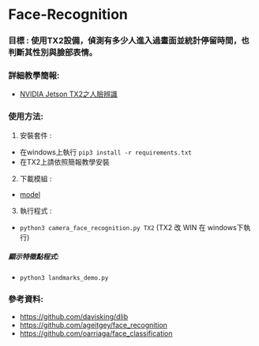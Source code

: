 # Face-Recognition

### 目標 : 使用TX2設備，偵測有多少人進入過畫面並統計停留時間，也判斷其性別與臉部表情。

### 詳細教學簡報:
* [NVIDIA Jetson TX2之人臉辨識](https://drive.google.com/open?id=1DAThAOme3e5eERBfAnlg8tOm-HSmw6BO)

### 使用方法:
1. 安裝套件 : 
* 在windows上執行 `pip3 install -r requirements.txt` 
* 在TX2上請依照簡報教學安裝
2. 下載模組 :
* [model](https://drive.google.com/open?id=1_woLikMLfRrE85wUdJ4yRX4c7-BNTqHB)
3. 執行程式 : 
* `python3 camera_face_recognition.py TX2` (TX2 改 WIN 在 windows下執行)

##### 顯示特徵點程式:
* `python3 landmarks_demo.py`

### 參考資料:
* https://github.com/davisking/dlib
* https://github.com/ageitgey/face_recognition
* https://github.com/oarriaga/face_classification
